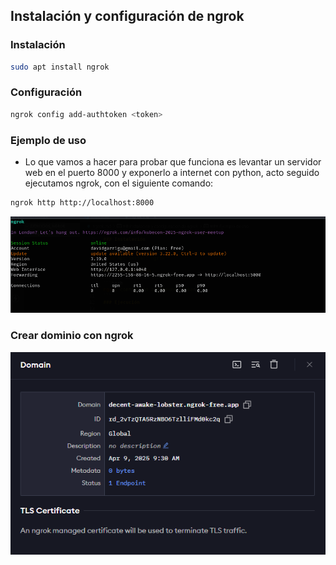 ## Instalación y configuración de ngrok
### Instalación

```bash
sudo apt install ngrok
```
### Configuración

```bash
ngrok config add-authtoken <token>
```
### Ejemplo de uso
- Lo que vamos a hacer para probar que funciona es levantar un servidor web en el puerto 8000 y exponerlo a internet con python, acto seguido ejecutamos ngrok, con el siguiente comando:

```bash
ngrok http http://localhost:8000
```

![alt text](/ANEXOS/image.png)

### Crear dominio con ngrok
![alt text](/ANEXOS/image_1.png)


